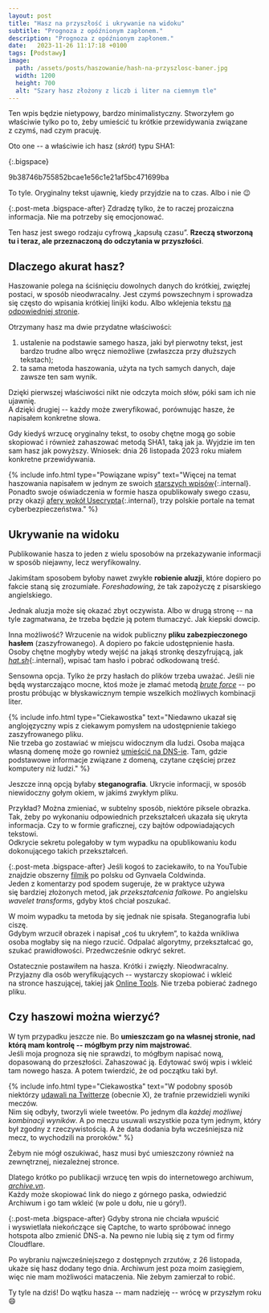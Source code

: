 ```yaml
---
layout: post
title: "Hasz na przyszłość i ukrywanie na widoku"
subtitle: "Prognoza z opóźnionym zapłonem."
description: "Prognoza z opóźnionym zapłonem."
date:   2023-11-26 11:17:18 +0100
tags: [Podstawy]
image:
  path: /assets/posts/haszowanie/hash-na-przyszlosc-baner.jpg
  width: 1200
  height: 700
  alt: "Szary hasz złożony z liczb i liter na ciemnym tle"
---
```


Ten wpis będzie nietypowy, bardzo minimalistyczny. Stworzyłem go właściwie tylko po to, żeby umieścić tu krótkie przewidywania związane z&nbsp;czymś, nad czym pracuję.

Oto one -- a&nbsp;właściwie ich hasz (*skrót*) typu SHA1:

{:.bigspace}
<div class="black-bg mono">
9b38746b755852bcae1e56c1e21af5bc471699ba
</div>

To tyle. Oryginalny tekst ujawnię, kiedy przyjdzie na to czas. Albo i&nbsp;nie :wink:

{:.post-meta .bigspace-after}
Zdradzę tylko, że to raczej prozaiczna informacja. Nie ma potrzeby się emocjonować.
 
Ten hasz jest swego rodzaju cyfrową „kapsułą czasu”. **Rzeczą stworzoną tu i&nbsp;teraz, ale przeznaczoną do odczytania w&nbsp;przyszłości**.

## Dlaczego akurat hasz?

Haszowanie polega na ściśnięciu dowolnych danych do krótkiej, zwięzłej postaci, w&nbsp;sposób nieodwracalny. Jest czymś powszechnym i&nbsp;sprowadza się często do wpisania krótkiej linijki kodu. Albo wklejenia tekstu [na odpowiedniej stronie](https://emn178.github.io/online-tools/sha1.html).
 
Otrzymany hasz ma dwie przydatne właściwości:

1. ustalenie na podstawie samego hasza, jaki był pierwotny tekst, jest bardzo trudne albo wręcz niemożliwe (zwłaszcza przy dłuższych tekstach);
2. ta sama metoda haszowania, użyta na tych samych danych, daje zawsze ten sam wynik.

Dzięki pierwszej właściwości nikt nie odczyta moich słów, póki sam ich nie ujawnię.  
A dzięki drugiej -- każdy może zweryfikować, porównując hasze, że napisałem konkretne słowa.

Gdy kiedyś wrzucę oryginalny tekst, to osoby chętne mogą go sobie skopiować i również zahaszować metodą SHA1, taką jak ja. Wyjdzie im ten sam hasz jak powyższy. Wniosek: dnia 26&nbsp;listopada 2023&nbsp;roku miałem konkretne przewidywania.

{% include info.html
type="Powiązane wpisy"
text="Więcej na temat haszowania napisałem w&nbsp;jednym ze swoich [starszych wpisów](/2021/02/28/hash-podstawy){:.internal}.  
Ponadto swoje oświadczenia w&nbsp;formie hasza opublikowały swego czasu, przy okazji [afery wokół Usecrypta](/2021/03/11/usecrypt-afera){:.internal}, trzy polskie portale na temat cyberbezpieczeństwa."
%}

## Ukrywanie na widoku

Publikowanie hasza to jeden z&nbsp;wielu sposobów na przekazywanie informacji w&nbsp;sposób niejawny, lecz weryfikowalny.

Jakimśtam sposobem byłoby nawet zwykłe **robienie aluzji**, które dopiero po fakcie staną się zrozumiałe. *Foreshadowing*, że tak zapożyczę z&nbsp;pisarskiego angielskiego.

Jednak aluzja może się okazać zbyt oczywista. Albo w&nbsp;drugą stronę -- na tyle zagmatwana, że trzeba będzie ją potem tłumaczyć. Jak kiepski dowcip.

Inna możliwość? Wrzucenie na widok publiczny **pliku zabezpieczonego hasłem** (zaszyfrowanego). A&nbsp;dopiero po fakcie udostępnienie hasła.  
Osoby chętne mogłyby wtedy wejść na jakąś stronkę deszyfrującą, jak [*hat.sh*](/tutorials/hat-sh-szyfrowanie){:.internal}, wpisać tam hasło i&nbsp;pobrać odkodowaną treść.

Sensowna opcja. Tylko że przy hasłach do plików trzeba uważać. Jeśli nie będą wystarczająco mocne, ktoś może je złamać metodą [*brute force*](https://pl.wikipedia.org/wiki/Atak_brute_force) -- po prostu próbując w&nbsp;błyskawicznym tempie wszelkich możliwych kombinacji liter.

{% include info.html
type="Ciekawostka"
text="Niedawno ukazał się anglojęzyczny wpis z&nbsp;ciekawym pomysłem na udostępnienie takiego zaszyfrowanego pliku.  
Nie trzeba go zostawiać w&nbsp;miejscu widocznym dla ludzi. Osoba mająca własną domenę może go rownież [umieścić na DNS-ie](https://thoughts.theden.sh/posts/dns-txt-record-fun/). Tam, gdzie podstawowe informacje związane z&nbsp;domeną, czytane częściej przez komputery niż ludzi."
%}

Jeszcze inną opcją byłaby **steganografia**. Ukrycie informacji, w&nbsp;sposób niewidoczny gołym okiem, w&nbsp;jakimś zwykłym pliku.

Przykład? Można zmieniać, w&nbsp;subtelny sposób, niektóre piksele obrazka. Tak, żeby po wykonaniu odpowiednich przekształceń ukazała się ukryta informacja. Czy to w&nbsp;formie graficznej, czy bajtów odpowiadających tekstowi.  
Odkrycie sekretu polegałoby w&nbsp;tym wypadku na opublikowaniu kodu dokonującego takich przekształceń.

{:.post-meta .bigspace-after}
Jeśli kogoś to zaciekawiło, to na YouTubie znajdzie obszerny [filmik](https://www.youtube.com/watch?v=60D-_xH63fg) po polsku od Gynvaela Coldwinda.  
Jeden z&nbsp;komentarzy pod spodem sugeruje, że w&nbsp;praktyce używa się bardziej złożonych metod, jak *przekształcenia falkowe*. Po angielsku *wavelet transforms*, gdyby ktoś chciał poszukać. 

W moim wypadku ta metoda by się jednak nie spisała. Steganografia lubi ciszę.  
Gdybym wrzucił obrazek i&nbsp;napisał „coś tu ukryłem”, to każda wnikliwa osoba mogłaby się na niego rzucić. Odpalać algorytmy, przekształcać go, szukać prawidłowości. Przedwcześnie odkryć sekret.

Ostatecznie postawiłem na hasza. Krótki i&nbsp;zwięzły. Nieodwracalny. Przyjazny dla osób weryfikujących -- wystarczy skopiować i wkleić na stronce haszującej, takiej jak [Online Tools](https://emn178.github.io/online-tools/sha1.html). Nie trzeba pobierać żadnego pliku.

## Czy haszowi można wierzyć?

W tym przypadku jeszcze nie. Bo **umieszczam go na własnej stronie, nad którą mam kontrolę -- mógłbym przy nim majstrować**.  
Jeśli moja prognoza się nie sprawdzi, to mógłbym napisać nową, dopasowaną do przeszłości. Zahaszować ją. Edytować swój wpis i&nbsp;wkleić tam nowego hasza. A&nbsp;potem twierdzić, że od początku taki był.

{% include info.html
type="Ciekawostka"
text="W podobny sposób niektórzy [udawali na Twitterze](https://skeptics.stackexchange.com/questions/22345/did-the-twitter-account-fifndhs-predict-the-exact-world-cup-results-ahead-of-tim) (obecnie X), że trafnie przewidzieli wyniki meczów.  
Nim się odbyły, tworzyli wiele tweetów. Po jednym dla *każdej możliwej kombinacji wyników*. A&nbsp;po meczu usuwali wszystkie poza tym jednym, który był zgodny z&nbsp;rzeczywistością. A&nbsp;że data dodania była wcześniejsza niż mecz, to wychodzili na proroków."
%}

Żebym nie mógł oszukiwać, hasz musi być umieszczony również na zewnętrznej, niezależnej stronce.

Dlatego krótko po publikacji wrzucę ten wpis do internetowego archiwum, [*archive.vn*](https://archive.vn/).  
Każdy może skopiować link do niego z&nbsp;górnego paska, odwiedzić Archiwum i&nbsp;go tam wkleić (w&nbsp;pole u&nbsp;dołu, nie u&nbsp;góry!).

{:.post-meta .bigspace-after}
Gdyby strona nie chciała wpuścić i&nbsp;wyswietlała niekończące się Captche, to warto spróbować innego hotspota albo zmienić DNS-a. Na pewno nie lubią się z tym od firmy Cloudflare.

Po wybraniu najwcześniejszego z&nbsp;dostępnych zrzutów, z&nbsp;26 listopada, ukaże się hasz dodany tego dnia. Archiwum jest poza moim zasięgiem, więc nie mam możliwości mataczenia. Nie żebym zamierzał to robić.

Ty tyle na dziś! Do wątku hasza -- mam nadzieję -- wrócę w&nbsp;przyszłym roku :smile:

